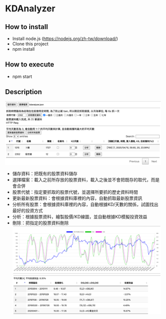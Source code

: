 # KDAnalyzer
## How to install
- Install node.js (https://nodejs.org/zh-tw/download/)
- Clone this project
- npm install
## How to execute
- npm start
## Description
![alt text](images/snapshot-1.png)
- 儲存資料：把既有的股票資料儲存
- 選擇檔案：載入之前所存放的股票資料，載入之後並不會把既存的取代，而是會合併
- 股票代號：指定要抓取的股票代號，並選擇所要抓的歷史資料時間
- 更新最新股票資料：會根據資料庫裡的內容，自動抓取最新股票資訊
- 分析所有股票：會根據資料庫裡的內容，自動根據KD/天數的關係，試圖找出最好的投資方式
- 分析：根據股票資料，繪製股價/KD線圖，並自動根據KD模擬投資效益
- 刪除：把指定的股票資料刪除
![alt text](images/snapshot-2.png)
![alt text](images/snapshot-3.png)

